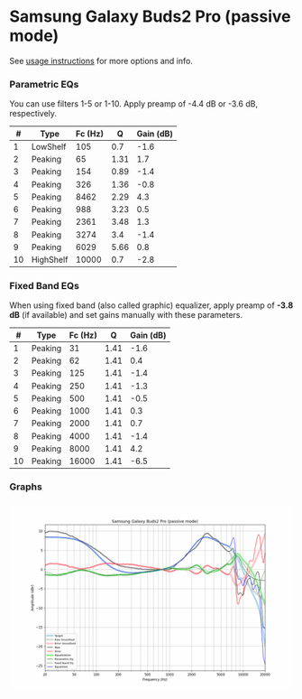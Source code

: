 # Samsung Galaxy Buds2 Pro (passive mode)
See [usage instructions](https://github.com/jaakkopasanen/AutoEq#usage) for more options and info.

### Parametric EQs
You can use filters 1-5 or 1-10. Apply preamp of -4.4 dB or -3.6 dB, respectively.

|   # | Type      |   Fc (Hz) |    Q |   Gain (dB) |
|-----|-----------|-----------|------|-------------|
|   1 | LowShelf  |       105 | 0.7  |        -1.6 |
|   2 | Peaking   |        65 | 1.31 |         1.7 |
|   3 | Peaking   |       154 | 0.89 |        -1.4 |
|   4 | Peaking   |       326 | 1.36 |        -0.8 |
|   5 | Peaking   |      8462 | 2.29 |         4.3 |
|   6 | Peaking   |       988 | 3.23 |         0.5 |
|   7 | Peaking   |      2361 | 3.48 |         1.3 |
|   8 | Peaking   |      3274 | 3.4  |        -1.4 |
|   9 | Peaking   |      6029 | 5.66 |         0.8 |
|  10 | HighShelf |     10000 | 0.7  |        -2.8 |

### Fixed Band EQs
When using fixed band (also called graphic) equalizer, apply preamp of **-3.8 dB** (if available) and set gains manually with these parameters.

|   # | Type    |   Fc (Hz) |    Q |   Gain (dB) |
|-----|---------|-----------|------|-------------|
|   1 | Peaking |        31 | 1.41 |        -1.6 |
|   2 | Peaking |        62 | 1.41 |         0.4 |
|   3 | Peaking |       125 | 1.41 |        -1.4 |
|   4 | Peaking |       250 | 1.41 |        -1.3 |
|   5 | Peaking |       500 | 1.41 |        -0.5 |
|   6 | Peaking |      1000 | 1.41 |         0.3 |
|   7 | Peaking |      2000 | 1.41 |         0.7 |
|   8 | Peaking |      4000 | 1.41 |        -1.4 |
|   9 | Peaking |      8000 | 1.41 |         4.2 |
|  10 | Peaking |     16000 | 1.41 |        -6.5 |

### Graphs
![](./Samsung%20Galaxy%20Buds2%20Pro%20(passive%20mode).png)
